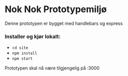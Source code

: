 # Nok Nok Prototypemiljø

Denne prototypen er bygget med handlebars og express

### Installer og kjør lokalt:
- `cd site`
- `npm install`
- `npm start`

Prototypen skal nå være tilgjengelig på :3000





